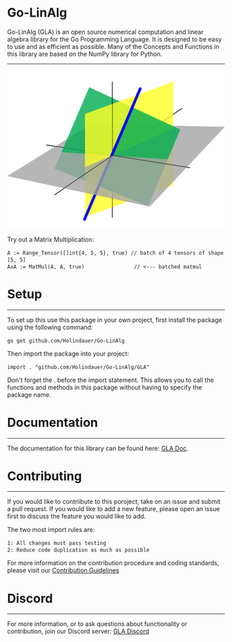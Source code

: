 # Go-LinAlg
Go-LinAlg (GLA) is an open source numerical computation and linear algebra library for the Go Programming Language. It is designed to be easy to use and as efficient as possible. Many of the Concepts and Functions in this library are based on the NumPy library for Python.




-----------------------------------------------------------------------------------------------------
![planes_img](planes.png)

Try out a Matrix Multiplication:

    A := Range_Tensor([]int{4, 5, 5}, true) // batch of 4 tensors of shape [5, 5]
    AxA := MatMul(A, A, true)                // <--- batched matmul 
# Setup
-----------------------------------------------------------------------------------------------------

To set up this use this package in your own project, first install the package using the following command:

    go get github.com/Holindauer/Go-LinAlg

Then import the package into your project:

    import . "github.com/Holindauer/Go-LinAlg/GLA"

Don't forget the . before the import statement. This allows you to call the functions and methods in this package without having to specify the package name.

# Documentation
-----------------------------------------------------------------------------------------------------

The documentation for this library can be found here: [GLA Doc](documentation.md).


# Contributing
-----------------------------------------------------------------------------------------------------


If you would like to contriibute to this poroject, take on an issue and submit a pull request. If you would like to add a new feature, please open an issue first to discuss the feature you would like to add. 

The two most import rules are: 

    1: All changes must pass testing 
    2: Reduce code duplication as much as possible


For more information on the contribution procedure and coding standards, please visit our [Contribution Guidelines](CONTRIBUTING.md) 

# Discord
-----------------------------------------------------------------------------------------------------
For more information, or to ask questions about functionality or contribution, join our Discord server: [GLA Discord](https://discord.gg/mEy8F49Szu)